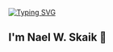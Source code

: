 <a href="https://git.io/typing-svg"><img src="https://readme-typing-svg.herokuapp.com?font=Fira+Code&pause=1000&center=true&random=true&width=435&lines=Welcome+to+my+GitHub+Profile" alt="Typing SVG" /></a>

## I'm Nael W. Skaik 👋

<!--
**nskaik/nskaik** is a ✨ _special_ ✨ repository because its `README.md` (this file) appears on your GitHub profile.

Here are some ideas to get you started:

- 🔭 I’m currently working on ...
- 🌱 I’m currently learning ...
- 👯 I’m looking to collaborate on ...
- 🤔 I’m looking for help with ...
- 💬 Ask me about ...
- 📫 How to reach me: ...
- 😄 Pronouns: ...
- ⚡ Fun fact: ...
-->
